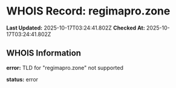 # WHOIS Record: regimapro.zone

**Last Updated:** 2025-10-17T03:24:41.802Z
**Checked At:** 2025-10-17T03:24:41.802Z

## WHOIS Information

**error:** TLD for "regimapro.zone" not supported

**status:** error

